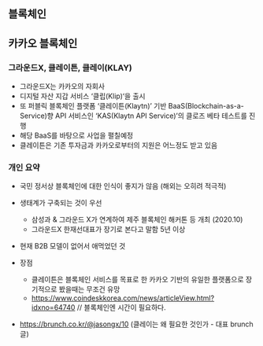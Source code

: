 ## 블록체인

## 카카오 블록체인
### 그라운드X, 클레이튼, 클레이(KLAY)
- 그라운드X는 카카오의 자회사
- 디지털 자산 지갑 서비스 ‘클립(Klip)‘을 출시 
- 또 퍼블릭 블록체인 플랫폼 ‘클레이튼(Klaytn)’ 기반 BaaS(Blockchain-as-a-Service)향 API 서비스인 ‘KAS(Klaytn API Service)’의 클로즈 베타 테스트를 진행
- 해당 BaaS를 바탕으로 사업을 펼칠예정
- 클레이튼은 기존 투자금과 카카오로부터의 지원은 어느정도 받고 있음

### 개인 요약
- 국민 정서상 블록체인에 대한 인식이 좋지가 않음 (해외는 오히려 적극적)
- 생태계가 구축되는 것이 우선
    - 삼성과 & 그라운드 X가 연계하여 제주 블록체인 해커톤 등 개최 (2020.10)
    - 그라운드X 한재선대표가 장기로 본다고 말함 5년 이상 
- 현재 B2B 모델이 없어서 애먹었던 것
- 장점
    - 클레이튼은 블록체인 서비스를 목표로 한 카카오 기반의 유일한 플랫폼으로 장기적으로 봤을때는 무조건 유망
    - https://www.coindeskkorea.com/news/articleView.html?idxno=64740 // 블록체인엔 시간이 필요하다.
    
- https://brunch.co.kr/@jasongx/10 (클레이는 왜 필요한 것인가 - 대표 brunch 글)